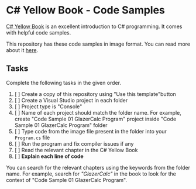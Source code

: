 # C# Yellow Book - Code Samples

[C# Yellow Book](https://www.robmiles.com/) is an excellent introduction to C# programming. It comes with helpful code samples.

This repository has these code samples in image format. You can read more about it [here](https://www.oncrashreboot.com/how-i-converted-c-sharp-yellow-book-sample-code-to-images).

## Tasks

Complete the following tasks in the given order.

1. [ ] Create a copy of this repository using "Use this template"button
1. [ ] Create a Visual Studio project in each folder
1. [ ] Project type is "Console"
1. [ ] Name of each project should match the folder name. For example, create "Code Sample 01 GlazerCalc Program" project inside "Code Sample 01 GlazerCalc Program" folder
1. [ ] Type code from the image file present in the folder into your `Program.cs` file
1. [ ] Run the program and fix compiler issues if any
1. [ ] Read the relevant chapter in the C# Yellow Book
1. [ ] **Explain each line of code**

You can search for the relevant chapters using the keywords from the folder name. For example, search for *"GlazerCalc"* in the book to look for the context of "Code Sample 01 GlazerCalc Program".
